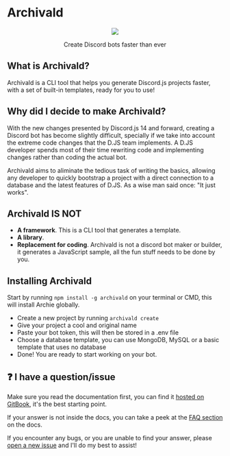 # Archivald

<p align="center">
  <img src="https://img.shields.io/npm/v/archivald?style=for-the-badge">
</p>
<p align="center">Create Discord bots faster than ever</p>


## What is Archivald?

Archivald is a CLI tool that helps you generate Discord.js projects faster, with a set of built-in templates, ready for you to use!

## Why did I decide to make Archivald?

With the new changes presented by Discord.js 14 and forward, creating a Discord bot has become slightly difficult, specially if we take into account the extreme code changes that the D.JS team implements. A D.JS developer spends most of their time rewriting code and implementing changes rather than coding the actual bot.

Archivald aims to aliminate the tedious task of writing the basics, allowing any developer to quickly bootstrap a project with a direct connection to a database and the latest features of D.JS. As a wise man said once: "It just works".

## Archivald IS NOT

- **A framework**. This is a CLI tool that generates a template.
- **A library**.
- **Replacement for coding**. Archivald is not a discord bot maker or builder, it generates a JavaScript sample, all the fun stuff needs to be done by you.

## Installing Archivald

Start by running `npm install -g archivald` on your terminal or CMD, this will install Archie globally.

- Create a new project by running `archivald create`
- Give your project a cool and original name
- Paste your bot token, this will then be stored in a .env file
- Choose a database template, you can use MongoDB, MySQL or a basic template that uses no database
- Done! You are ready to start working on your bot.

## ❓ I have a question/issue

Make sure you read the documentation first, you can find it [hosted on GitBook](https://grapes-os-tools.gitbook.io/archivald-docs), it's the best starting point.

If your answer is not inside the docs, you can take a peek at the [FAQ section](https://grapes-os-tools.gitbook.io/archivald-docs/archivald-docs/faq) on the docs.

If you encounter any bugs, or you are unable to find your answer, please [open a new issue](https://github.com/GrapesMaster98/Archivald/issues/new) and I'll do my best to assist!

